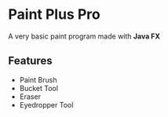 # Paint Plus Pro
A very basic paint program made with **Java FX**

Features
 -
 - Paint Brush
 - Bucket Tool
 - Eraser
 - Eyedropper Tool
 

 